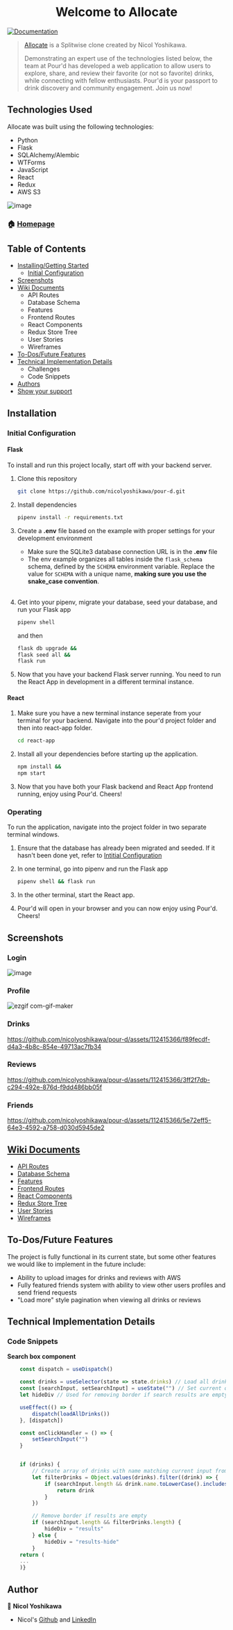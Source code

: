 
<h1 align="center">Welcome to Allocate </h1>
<p>
  <a href="https://github.com/nicolyoshikawa/allocate/wiki" target="_blank">
    <img alt="Documentation" src="https://img.shields.io/badge/documentation-yes-brightgreen.svg" />
  </a>
</p>

> [Allocate](https://allocate-py6y.onrender.com/) is a Splitwise clone created by Nicol Yoshikawa.
>
> Demonstrating an expert use of the technologies listed below, the team at Pour'd has developed a web application to allow users to explore, share, and review their favorite (or not so favorite) drinks, while connecting with fellow enthusiasts. Pour'd is your passport to drink discovery and community engagement. Join us now!

## Technologies Used

Allocate was built using the following technologies:

- Python
- Flask
- SQLAlchemy/Alembic
- WTForms
- JavaScript
- React
- Redux
- AWS S3

![image](https://github.com/nicolyoshikawa/pour-d/assets/78172054/c4d9ef19-e79c-4fe0-8804-e1164b621846)

### 🏠 [Homepage](https://pourd.onrender.com/home)

## Table of Contents

 - [Installing/Getting Started](https://github.com/nicolyoshikawa/pour-d/blob/main/README.md#installation)
	 - [Initial Configuration](https://github.com/nicolyoshikawa/pour-d/blob/main/README.md#initial-configuration)
- [Screenshots](https://github.com/nicolyoshikawa/pour-d/blob/main/README.md#screenshots)
- [Wiki Documents](https://github.com/nicolyoshikawa/pour-d/blob/main/README.md#wiki-documents)
	- API Routes
 	- Database Schema
 	- Features
 	- Frontend Routes
 	- React Components
 	- Redux Store Tree
	- User Stories
	- Wireframes 
- [To-Dos/Future Features](https://github.com/nicolyoshikawa/pour-d/blob/main/README.md#to-dosfuture-features)
- [Technical Implementation Details](https://github.com/nicolyoshikawa/pour-d/blob/main/README.md#technical-implementation-details)
	- Challenges
	- Code Snippets
- [Authors](https://github.com/nicolyoshikawa/pour-d/blob/main/README.md#authors)
- [Show your support](https://github.com/nicolyoshikawa/pour-d/blob/main/README.md#show-your-support)

## Installation

### Initial Configuration
#### Flask
To install and run this project locally, start off with your backend server.

1. Clone this repository
    ```bash
    git clone https://github.com/nicolyoshikawa/pour-d.git
    ```

2. Install dependencies
    ```bash
    pipenv install -r requirements.txt
    ```

3. Create a **.env** file based on the example with proper settings for your
   development environment
    - Make sure the SQLite3 database connection URL is in the **.env** file
    - The env example organizes all tables inside the `flask_schema` schema, defined
        by the `SCHEMA` environment variable.  Replace the value for
        `SCHEMA` with a unique name, **making sure you use the snake_case
        convention**.
    <br></br>

4. Get into your pipenv, migrate your database, seed your database, and run your Flask app

   ```bash
   pipenv shell
   ```
   and then
   ```bash
   flask db upgrade &&
   flask seed all &&
   flask run
   ```

5. Now that you have your backend Flask server running. You need to run the React App in development in a different terminal instance.

#### React
1. Make sure you have a new terminal instance seperate from your terminal for your backend. Navigate into the pour'd project folder and then into react-app folder.
    ```bash
    cd react-app
    ```

2. Install all your dependencies before starting up the application.
    ```bash
    npm install &&
    npm start
    ```

3. Now that you have both your Flask backend and React App frontend running, enjoy using Pour'd. Cheers!

### Operating
To run the application, navigate into the project folder in two separate terminal windows.

1. Ensure that the database has already been migrated and seeded. If it hasn't been done yet, refer to [Intitial Configuration](https://github.com/nicolyoshikawa/pour-d/blob/main/README.md#initial-configuration)

2. In one terminal, go into pipenv and run the Flask app
    ```bash
    pipenv shell && flask run
    ```

3. In the other terminal, start the React app.

4. Pour'd will open in your browser and you can now enjoy using Pour'd. Cheers!

## Screenshots

### Login

![image](https://github.com/nicolyoshikawa/pour-d/assets/78172054/ac0d5485-27b7-440e-a824-28df365977e4)

### Profile

![ezgif com-gif-maker](https://github.com/nicolyoshikawa/pour-d/assets/112415366/411fb169-c4b6-4530-b77c-d4d6473de871)

### Drinks

https://github.com/nicolyoshikawa/pour-d/assets/112415366/f89fecdf-d4a3-4b8c-854e-49713ac7fb34

### Reviews

https://github.com/nicolyoshikawa/pour-d/assets/112415366/3ff2f7db-c294-492e-876d-f9dd486bb05f

### Friends

https://github.com/nicolyoshikawa/pour-d/assets/112415366/5e72eff5-64e3-4592-a758-d030d5945de2

## [Wiki Documents](https://github.com/nicolyoshikawa/pour-d/wiki)
- [API Routes](https://github.com/nicolyoshikawa/pour-d/wiki/Backend-Routes)
- [Database Schema](https://github.com/nicolyoshikawa/pour-d/wiki/Database-Schema)
- [Features](https://github.com/nicolyoshikawa/pour-d/wiki/Feature-List)
- [Frontend Routes](https://github.com/nicolyoshikawa/pour-d/wiki/Frontend-Routes)
- [React Components](https://github.com/nicolyoshikawa/pour-d/wiki/React-Components)
- [Redux Store Tree](https://github.com/nicolyoshikawa/pour-d/wiki/Redux-Store-Tree)
- [User Stories](https://github.com/nicolyoshikawa/pour-d/wiki/User-Stories)
- [Wireframes](https://github.com/nicolyoshikawa/pour-d/wiki/Wireframes)


## To-Dos/Future Features

The project is fully functional in its current state, but some other features we would like to implement in the future include:

- Ability to upload images for drinks and reviews with AWS
- Fully featured friends system with ability to view other users profiles and send friend requests
- "Load more" style pagination when viewing all drinks or reviews

## Technical Implementation Details

### Code Snippets

**Search box component**
```javascript
    const dispatch = useDispatch()

    const drinks = useSelector(state => state.drinks) // Load all drinks for search bar to query
    const [searchInput, setSearchInput] = useState("") // Set current query to user's input
    let hideDiv // Used for removing border if search results are empty

    useEffect(() => {
        dispatch(loadAllDrinks())
    }, [dispatch])

    const onClickHandler = () => {
        setSearchInput("")
    }


    if (drinks) {
        // Create array of drinks with name matching current input from user
        let filterDrinks = Object.values(drinks).filter((drink) => {
            if (searchInput.length && drink.name.toLowerCase().includes(searchInput.toLowerCase())) {
                return drink
            }
        })

        // Remove border if results are empty
        if (searchInput.length && filterDrinks.length) {
            hideDiv = "results"
        } else {
            hideDiv = "results-hide"
        }
    return (
	...
	)}
```

## Author

👤 **Nicol Yoshikawa**
* Nicol's [Github](https://github.com/nicolyoshikawa) and [LinkedIn](https://www.linkedin.com/in/nicol-yoshikawa/)
